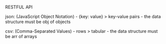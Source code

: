 RESTFUL API

json: (JavaScript Object Notation)
    - {key: value} > key-value pairs
    - the data structure must be obj of objects

csv: (Comma-Separated Values)
    - rows > tabular 
    - the data structure must be arr of arrays
